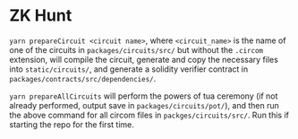 # ZK Hunt

`yarn prepareCircuit <circuit name>`, where `<circuit_name>` is the name of one of the circuits
in `packages/circuits/src/` but without the `.circom` extension, will compile the circuit, generate and copy the
necessary files into `static/circuits/`, and generate a solidity verifier contract in
`packages/contracts/src/dependencies/`.

`yarn prepareAllCircuits` will perform the powers of tua ceremony (if not already performed, output save in
`packages/circuits/pot/`), and then run the above command for all circom files in `packges/circuits/src/`. Run this if
starting the repo for the first time.
